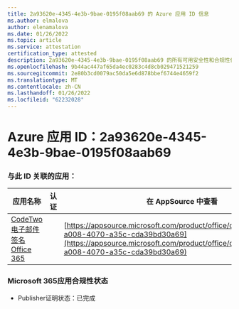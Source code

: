 ```yaml
---
title: 2a93620e-4345-4e3b-9bae-0195f08aab69 的 Azure 应用 ID 信息
ms.author: elmalova
author: elenamalova
ms.date: 01/26/2022
ms.topic: article
ms.service: attestation
certification_type: attested
description: 2a93620e-4345-4e3b-9bae-0195f08aab69 的所有可用安全性和合规性信息。
ms.openlocfilehash: 9b44ac447af65da4ec0283c4d8cb029471521259
ms.sourcegitcommit: 2e80b3cd0079ac50da5e6d878bbef6744e4659f2
ms.translationtype: MT
ms.contentlocale: zh-CN
ms.lasthandoff: 01/26/2022
ms.locfileid: "62232028"
---
```

# <a name="azure-app-id-2a93620e-4345-4e3b-9bae-0195f08aab69"></a>Azure 应用 ID：2a93620e-4345-4e3b-9bae-0195f08aab69


### <a name="apps-associated-with-this-id"></a>与此 ID 关联的应用：
| **应用名称** | **认证** | **在 AppSource 中查看** |
|--------------|---------------|-----------------------|
| [CodeTwo 电子邮件签名Office 365](https://docs.microsoft.com/microsoft-365-app-certification/forward/codetwo.3d2daeb9-a008-4070-a35c-cda39bd30a69) |  | [https://appsource.microsoft.com/product/office/codetwo.3d2daeb9-a008-4070-a35c-cda39bd30a69](https://appsource.microsoft.com/product/office/codetwo.3d2daeb9-a008-4070-a35c-cda39bd30a69) |

### <a name="microsoft-365-app-compliance-status"></a>Microsoft 365应用合规性状态
- Publisher证明状态：已完成
